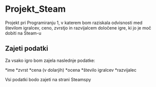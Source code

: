 # Projekt_Steam

Projekt pri Programiranju 1, v katerem bom raziskala odvisnosti med številom igralcev, ceno, zvrstjo in razvijalcem določene igre, ki jo je moč dobiti na Steam-u

## Zajeti podatki
Za vsako igro bom zajela naslednje podatke:

*ime
*zvrst
*cena (v dolarjih)
*ocena
*število igralcev
*razvijalec

Vsi podatki bodo zajeti na strani Steamspy

